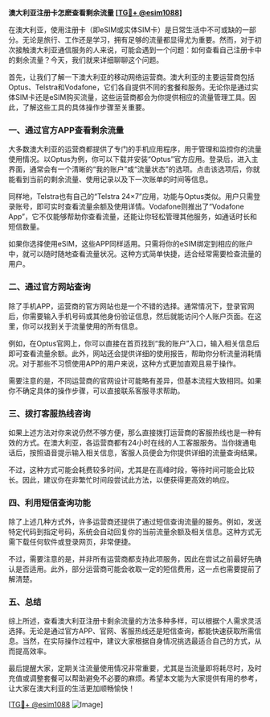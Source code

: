 **澳大利亚注册卡怎麽查看剩余流量 [[TG💪+ @esim1088](https://t.me/s/esim1088)]**

在澳大利亚，使用注册卡（即eSIM或实体SIM卡）是日常生活中不可或缺的一部分。无论是旅行、工作还是学习，拥有足够的流量都显得尤为重要。然而，对于初次接触澳大利亚通信服务的人来说，可能会遇到一个问题：如何查看自己注册卡中的剩余流量？今天，我们就来详细聊聊这个问题。

首先，让我们了解一下澳大利亚的移动网络运营商。澳大利亚的主要运营商包括Optus、Telstra和Vodafone，它们各自提供不同的套餐和服务。无论你是通过实体SIM卡还是eSIM购买流量，这些运营商都会为你提供相应的流量管理工具。因此，了解这些工具的具体操作步骤至关重要。

### 一、通过官方APP查看剩余流量

大多数澳大利亚的运营商都提供了专门的手机应用程序，用于管理和监控你的流量使用情况。以Optus为例，你可以下载并安装“Optus”官方应用。登录后，进入主界面，通常会有一个清晰的“我的账户”或“流量状态”的选项。点击该选项后，你就能看到当前的剩余流量、使用记录以及下一次账单的时间等信息。

同样地，Telstra也有自己的“Telstra 24×7”应用，功能与Optus类似。用户只需登录账号，即可实时查看流量余额及使用详情。Vodafone则推出了“Vodafone App”，它不仅能够帮助你查看流量，还能让你轻松管理其他服务，如通话时长和短信数量。

如果你选择使用eSIM，这些APP同样适用。只需将你的eSIM绑定到相应的账户中，就可以随时随地查看流量状况。这种方式简单快捷，适合经常需要检查流量的用户。

### 二、通过官方网站查询

除了手机APP，运营商的官方网站也是一个不错的选择。通常情况下，登录官网后，你需要输入手机号码或其他身份验证信息，然后就能访问个人账户页面。在这里，你可以找到关于流量使用的所有信息。

例如，在Optus官网上，你可以直接在首页找到“我的账户”入口，输入相关信息后即可查看流量余额。此外，网站还会提供详细的使用报告，帮助你分析流量消耗情况。对于那些不习惯使用APP的用户来说，这种方式更加直观且易于操作。

需要注意的是，不同运营商的官网设计可能略有差异，但基本流程大致相同。如果你不确定具体的操作步骤，可以直接联系客服寻求帮助。

### 三、拨打客服热线咨询

如果上述方法对你来说仍然不够方便，那么直接拨打运营商的客服热线也是一种有效的方式。在澳大利亚，各运营商都有24小时在线的人工客服服务。当你拨通电话后，按照语音提示输入相关信息，客服人员便会为你提供详细的流量查询结果。

不过，这种方式可能会耗费较多时间，尤其是在高峰时段，等待时间可能会比较长。因此，建议你在非繁忙时间段尝试此方法，以便获得更高效的响应。

### 四、利用短信查询功能

除了上述几种方式外，许多运营商还提供了通过短信查询流量的服务。例如，发送特定代码到指定号码，系统会自动回复你的当前流量余额及相关信息。这种方式无需下载任何软件或登录网页，非常便捷。

不过，需要注意的是，并非所有运营商都支持此项服务，因此在尝试之前最好先确认是否适用。此外，部分运营商可能会收取一定的短信费用，这一点也需要提前了解清楚。

### 五、总结

综上所述，查看澳大利亚注册卡剩余流量的方法多种多样，可以根据个人需求灵活选择。无论是通过官方APP、官网、客服热线还是短信查询，都能快速获取所需信息。当然，在实际操作过程中，建议大家根据自身情况挑选最适合自己的方式，从而提高效率。

最后提醒大家，定期关注流量使用情况非常重要，尤其是当流量即将耗尽时，及时充值或调整套餐可以帮助避免不必要的麻烦。希望本文能为大家提供有用的参考，让大家在澳大利亚的生活更加顺畅愉快！

[[TG💪+ @esim1088](https://t.me/s/esim1088) ![Image](https://i.postimg.cc/4NQfJmqS/Snipaste-2025-05-13-00-14-12.png)]